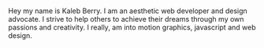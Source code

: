 

<br>

Hey my name is Kaleb Berry. I am an aesthetic web developer and design advocate. I strive to help others to achieve their dreams through my own passions and creativity.
I really, am into motion graphics, javascript and web design.





